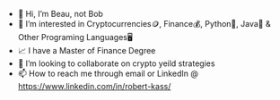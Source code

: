 - 👋 Hi, I’m Beau, not Bob
- 👀 I’m interested in Cryptocurrencies🪙, Finance💰, Python🐍, Java📜 & Other Programing Languages🖥️
- 📈 I have a Master of Finance Degree
- 💸 I’m looking to collaborate on crypto yeild strategies 
- 📫 How to reach me through email or LinkedIn @ https://www.linkedin.com/in/robert-kass/

<!---
StakeNBake/StakeNBake is a ✨ special ✨ repository because its `README.md` (this file) appears on your GitHub profile.
You can click the Preview link to take a look at your changes.
--->
